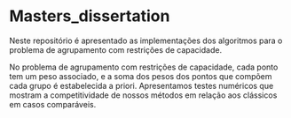 # Masters_dissertation

Neste repositório é apresentado as implementações dos algoritmos para o problema de agrupamento com restrições de capacidade.

No problema de agrupamento com restrições de capacidade, cada ponto tem um peso associado, e a soma dos pesos dos pontos que compõem cada grupo é estabelecida a priori. Apresentamos testes numéricos que mostram a competitividade de nossos métodos em relação aos clássicos em casos comparáveis.
